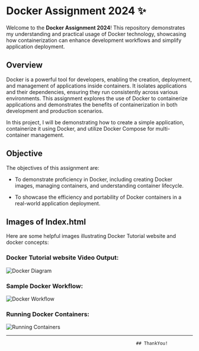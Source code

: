 # Docker Assignment 2024 ✨

Welcome to the **Docker Assignment 2024**! This repository demonstrates my understanding and practical usage of Docker technology, showcasing how containerization can enhance development workflows and simplify application deployment.


## Overview

Docker is a powerful tool for developers, enabling the creation, deployment, and management of applications inside containers. It isolates applications and their dependencies, ensuring they run consistently across various environments. This assignment explores the use of Docker to containerize applications and demonstrates the benefits of containerization in both development and production scenarios.

In this project, I will be demonstrating how to create a simple application, containerize it using Docker, and utilize Docker Compose for multi-container management. 

## Objective

The objectives of this assignment are:

- To demonstrate proficiency in Docker, including creating Docker images, managing containers, and understanding container lifecycle.

- To showcase the efficiency and portability of Docker containers in a real-world application deployment.


## Images of Index.html

Here are some helpful images illustrating Docker Tutorial website and docker concepts:

### Docker Tutorial website Video Output:
![Docker Diagram](https://github.com/user-attachments/assets/4dca248d-b104-4b1f-882f-2cf1cc265b4c)

### Sample Docker Workflow:
![Docker Workflow](https://github.com/user-attachments/assets/29eba0bc-581a-4a63-84af-0240da6b969a)

### Running Docker Containers:
![Running Containers](https://github.com/user-attachments/assets/9ced6be7-85e9-42cf-9a03-6774c5481454)

---

                                                     ## ThankYou!






